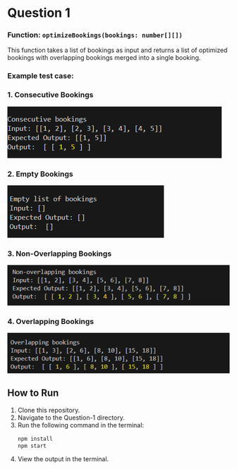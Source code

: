 # Question 1

### Function: `optimizeBookings(bookings: number[][])`
This function takes a list of bookings as input and returns a list of optimized bookings with overlapping bookings merged into a single booking.

### Example test case:

### 1. Consecutive Bookings
![Consecutive Bookings](./screenshots/consecutive.png)

### 2. Empty Bookings
![Empty Bookings](./screenshots/empty.png)

### 3. Non-Overlapping Bookings
![Non-Overlapping](./screenshots/non-overlapping.png)

### 4. Overlapping Bookings
![Overlapping](./screenshots/overlapping.png)

## How to Run
1. Clone this repository.
2. Navigate to the Question-1 directory.
3. Run the following command in the terminal:
    ```
    npm install
    npm start
    ```
4. View the output in the terminal.
